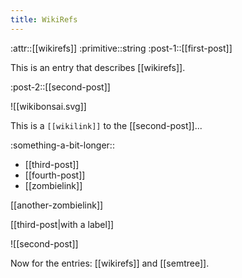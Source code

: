 ```yaml
---
title: WikiRefs
---
```


:attr::[[wikirefs]]
:primitive::string
:post-1::[[first-post]]

This is an entry that describes [[wikirefs]].

:post-2::[[second-post]]

![[wikibonsai.svg]]

This is a `[[wikilink]]` to the [[second-post]]...

:something-a-bit-longer::
- [[third-post]]
- [[fourth-post]]
- [[zombielink]]

[[another-zombielink]]

[[third-post|with a label]]

![[second-post]]

Now for the entries: [[wikirefs]] and [[semtree]].
